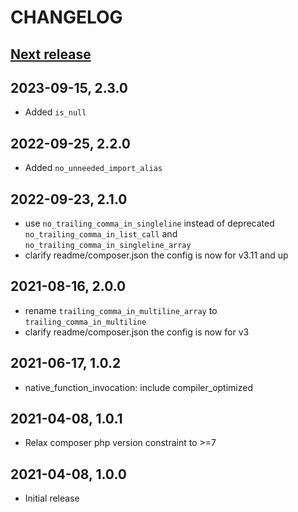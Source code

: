 CHANGELOG
=========

[Next release](https://github.com/mfn/php-cs-fixer-config/compare/1.0.2...master)
--------------

2023-09-15, 2.3.0
-----------------
- Added `is_null`

2022-09-25, 2.2.0
-----------------
- Added `no_unneeded_import_alias`

2022-09-23, 2.1.0
-----------------
- use `no_trailing_comma_in_singleline` instead of deprecated
  `no_trailing_comma_in_list_call` and `no_trailing_comma_in_singleline_array`
- clarify readme/composer.json the config is now for v3.11 and up

2021-08-16, 2.0.0
-----------------
- rename `trailing_comma_in_multiline_array` to `trailing_comma_in_multiline`
- clarify readme/composer.json the config is now for v3

2021-06-17, 1.0.2
-----------------
- native_function_invocation: include compiler_optimized

2021-04-08, 1.0.1
-----------------
- Relax composer php version constraint to >=7

2021-04-08, 1.0.0
-----------------
- Initial release

